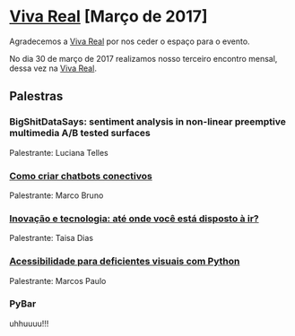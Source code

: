# [Viva Real][0] [Março de 2017]

Agradecemos a [Viva Real][1] por nos ceder o espaço para o evento.

No dia 30 de março de 2017 realizamos nosso terceiro encontro mensal, dessa vez na [Viva Real][1].

## Palestras

### BigShitDataSays: sentiment analysis in non-linear preemptive multimedia A/B tested surfaces

Palestrante: Luciana Telles

### [Como criar chatbots conectivos][4]

Palestrante: Marco Bruno

### [Inovação e tecnologia: até onde você está disposto à ir?][2]

Palestrante: Taisa Dias

### [Acessibilidade para deficientes visuais com Python][3]

Palestrante: Marcos Paulo

### PyBar

uhhuuuu!!!




[0]: http://meetu.ps/37YmHY
[1]: https://www.vivareal.com.br/
[2]: https://speakerdeck.com/takitaa/inovacao-e-tecnologia-ate-onde-voce-esta-disposto-a-ir
[3]: https://www.slideshare.net/marcosptf/acessibilidade-paradeficientesvisuaiscompythonv2
[4]: https://labs.getninjas.com.br/como-criar-um-chatbot-no-telegram-em-nodejs-b5ad0e1b4a9